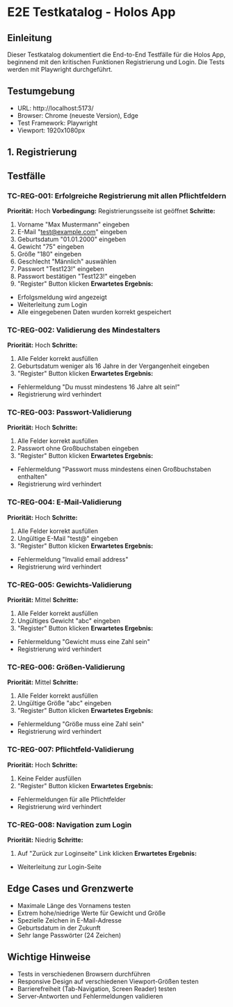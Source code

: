 # E2E Testkatalog - Holos App

## Einleitung
Dieser Testkatalog dokumentiert die End-to-End Testfälle für die Holos App, beginnend mit den kritischen Funktionen Registrierung und Login. Die Tests werden mit Playwright durchgeführt.

## Testumgebung
- URL: http://localhost:5173/
- Browser: Chrome (neueste Version), Edge
- Test Framework: Playwright
- Viewport: 1920x1080px

## 1. Registrierung

## Testfälle

### TC-REG-001: Erfolgreiche Registrierung mit allen Pflichtfeldern
**Priorität:** Hoch
**Vorbedingung:** Registrierungsseite ist geöffnet
**Schritte:**
1. Vorname "Max Mustermann" eingeben
2. E-Mail "test@example.com" eingeben
3. Geburtsdatum "01.01.2000" eingeben
4. Gewicht "75" eingeben
5. Größe "180" eingeben
6. Geschlecht "Männlich" auswählen
7. Passwort "Test123!" eingeben
8. Passwort bestätigen "Test123!" eingeben
9. "Register" Button klicken
**Erwartetes Ergebnis:**
- Erfolgsmeldung wird angezeigt
- Weiterleitung zum Login
- Alle eingegebenen Daten wurden korrekt gespeichert

### TC-REG-002: Validierung des Mindestalters
**Priorität:** Hoch
**Schritte:**
1. Alle Felder korrekt ausfüllen
2. Geburtsdatum weniger als 16 Jahre in der Vergangenheit eingeben
3. "Register" Button klicken
**Erwartetes Ergebnis:**
- Fehlermeldung "Du musst mindestens 16 Jahre alt sein!"
- Registrierung wird verhindert

### TC-REG-003: Passwort-Validierung
**Priorität:** Hoch
**Schritte:**
1. Alle Felder korrekt ausfüllen
2. Passwort ohne Großbuchstaben eingeben
3. "Register" Button klicken
**Erwartetes Ergebnis:**
- Fehlermeldung "Passwort muss mindestens einen Großbuchstaben enthalten"
- Registrierung wird verhindert

### TC-REG-004: E-Mail-Validierung
**Priorität:** Hoch
**Schritte:**
1. Alle Felder korrekt ausfüllen
2. Ungültige E-Mail "test@" eingeben
3. "Register" Button klicken
**Erwartetes Ergebnis:**
- Fehlermeldung "Invalid email address"
- Registrierung wird verhindert

### TC-REG-005: Gewichts-Validierung
**Priorität:** Mittel
**Schritte:**
1. Alle Felder korrekt ausfüllen
2. Ungültiges Gewicht "abc" eingeben
3. "Register" Button klicken
**Erwartetes Ergebnis:**
- Fehlermeldung "Gewicht muss eine Zahl sein"
- Registrierung wird verhindert

### TC-REG-006: Größen-Validierung
**Priorität:** Mittel
**Schritte:**
1. Alle Felder korrekt ausfüllen
2. Ungültige Größe "abc" eingeben
3. "Register" Button klicken
**Erwartetes Ergebnis:**
- Fehlermeldung "Größe muss eine Zahl sein"
- Registrierung wird verhindert

### TC-REG-007: Pflichtfeld-Validierung
**Priorität:** Hoch
**Schritte:**
1. Keine Felder ausfüllen
2. "Register" Button klicken
**Erwartetes Ergebnis:**
- Fehlermeldungen für alle Pflichtfelder
- Registrierung wird verhindert

### TC-REG-008: Navigation zum Login
**Priorität:** Niedrig
**Schritte:**
1. Auf "Zurück zur Loginseite" Link klicken
**Erwartetes Ergebnis:**
- Weiterleitung zur Login-Seite

## Edge Cases und Grenzwerte

- Maximale Länge des Vornamens testen
- Extrem hohe/niedrige Werte für Gewicht und Größe
- Spezielle Zeichen in E-Mail-Adresse
- Geburtsdatum in der Zukunft
- Sehr lange Passwörter (24 Zeichen)

## Wichtige Hinweise

- Tests in verschiedenen Browsern durchführen
- Responsive Design auf verschiedenen Viewport-Größen testen
- Barrierefreiheit (Tab-Navigation, Screen Reader) testen
- Server-Antworten und Fehlermeldungen validieren